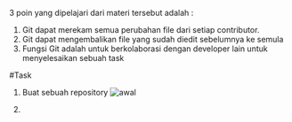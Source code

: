  3 poin yang dipelajari dari materi tersebut adalah :

1. Git dapat merekam semua perubahan file dari setiap contributor.
2. Git dapat mengembalikan file yang sudah diedit sebelumnya ke semula
3. Fungsi Git adalah untuk berkolaborasi dengan developer lain untuk menyelesaikan sebuah task

#Task

1. Buat sebuah repository
![awal](https://user-images.githubusercontent.com/53627118/155147186-6b1a2212-8496-45d7-9d40-af7632170c47.png)

2. 
